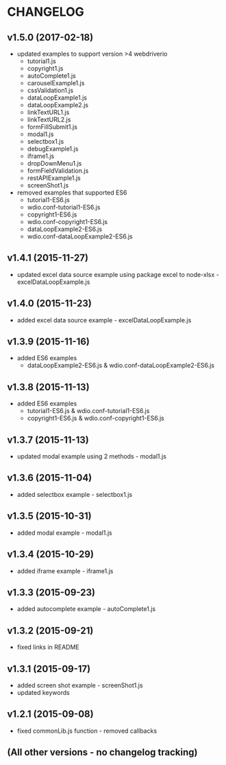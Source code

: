 # CHANGELOG

## v1.5.0 (2017-02-18)
* updated examples to support version >4 webdriverio
	* tutorial1.js
	* copyright1.js
	* autoComplete1.js
	* carouselExample1.js
	* cssValidation1.js
	* dataLoopExample1.js
	* dataLoopExample2.js
	* linkTextURL1.js
	* linkTextURL2.js
	* formFillSubmit1.js
	* modal1.js
	* selectbox1.js
	* debugExample1.js
	* iframe1.js
	* dropDownMenu1.js
	* formFieldValidation.js
	* restAPIExample1.js
	* screenShot1.js
* removed examples that supported ES6
  * tutorial1-ES6.js
  * wdio.conf-tutorial1-ES6.js
  * copyright1-ES6.js	
  * wdio.conf-copyright1-ES6.js
  * dataLoopExample2-ES6.js		
  * wdio.conf-dataLoopExample2-ES6.js	

## v1.4.1 (2015-11-27)
* updated excel data source example using package excel to node-xlsx - excelDataLoopExample.js

## v1.4.0 (2015-11-23)
* added excel data source example - excelDataLoopExample.js

## v1.3.9 (2015-11-16)
* added ES6 examples
	* dataLoopExample2-ES6.js & wdio.conf-dataLoopExample2-ES6.js

## v1.3.8 (2015-11-13)
* added ES6 examples
	* tutorial1-ES6.js & wdio.conf-tutorial1-ES6.js
	* copyright1-ES6.js & wdio.conf-copyright1-ES6.js

## v1.3.7 (2015-11-13)
* updated modal example using 2 methods - modal1.js

## v1.3.6 (2015-11-04)
* added selectbox example - selectbox1.js

## v1.3.5 (2015-10-31)
* added modal example - modal1.js

## v1.3.4 (2015-10-29)
* added iframe example - iframe1.js

## v1.3.3 (2015-09-23)
* added autocomplete example - autoComplete1.js

## v1.3.2 (2015-09-21)
* fixed links in README

## v1.3.1 (2015-09-17)
* added screen shot example - screenShot1.js
* updated keywords

## v1.2.1 (2015-09-08)
* fixed commonLib.js function - removed callbacks

## (All other versions - no changelog tracking)